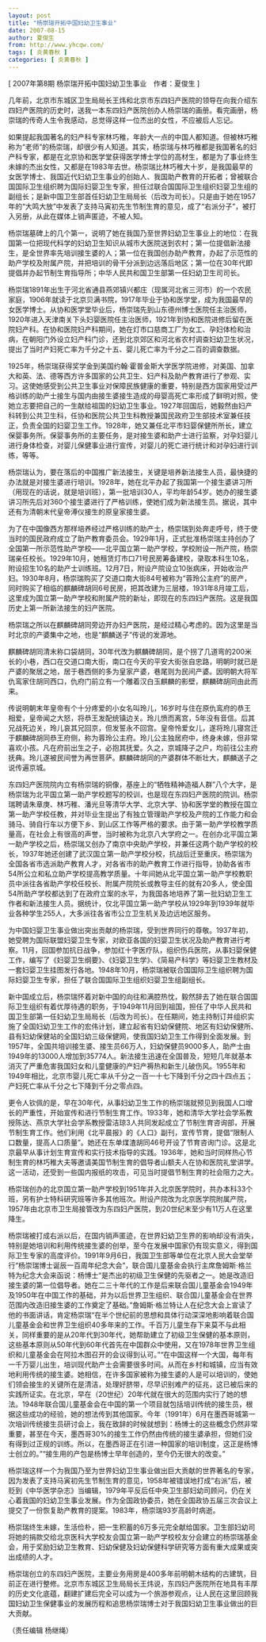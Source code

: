 ```yaml
---
layout: post
title: "杨崇瑞开拓中国妇幼卫生事业"
date: 2007-08-15
author: 夏俊生
from: http://www.yhcqw.com/
tags: [ 炎黄春秋 ]
categories: [ 炎黄春秋 ]
---
```



[ 2007年第8期 杨崇瑞开拓中国妇幼卫生事业　作者：夏俊生 ]


几年前，北京市东城区卫生局局长王炜和北京市东四妇产医院的领导在向我介绍东四妇产医院的历史时，送我一本东四妇产医院创办人杨崇瑞的画册。看完画册，杨崇瑞的传奇人生令我感动，总觉得这样一位杰出的女性，不应被后人忘记。


如果提起我国著名的妇产科专家林巧稚，年龄大一点的中国人都知道。但被林巧稚称为“老师”的杨崇瑞，却很少有人知道。其实，杨崇瑞与林巧稚都是我国著名的妇产科专家，都是在北京协和医学堂获得医学博士学位的高材生，都是为了事业终生未嫁的杰出女性，又都是在1983年去世。杨崇瑞比林巧稚大十岁，是我国最早的女医学博士、我国近代妇幼卫生事业的创始人、我国助产教育的开拓者；曾被联合国国际卫生组织聘为国际妇婴卫生专家，担任过联合国国际卫生组织妇婴卫生组的副组长；是新中国卫生部首任妇幼卫生局局长（后改为司长）。只是由于她在1957年的“大鸣大放”中发表了支持马寅初先生节制生育的意见，成了“右派分子”，被打入另册，从此在媒体上销声匿迹，不被人知。


杨崇瑞墓碑上的几个第一，说明了她在我国乃至世界妇幼卫生事业上的地位：在我国第一位把现代科学的妇幼卫生知识从城市大医院送到农村；第一位提倡新法接生，是全世界率先培训接生婆的人；第一位在我国创办助产教育，办起了示范性的助产学校及附属产院，并把培训的骨干分派到边远落后地区；第一位在30年代即提倡并办起节制生育指导所；中华人民共和国卫生部第一任妇幼卫生司司长。


杨崇瑞1891年出生于河北省通县燕郊镇兴都庄（现属河北省三河市）的一个农民家庭，1906年就读于北京贝满书院，1917年毕业于协和医学堂，成为我国最早的女医学博士。从协和医学堂毕业后，杨崇瑞先到山东德州博士医院任主治医师，1920年进入天津南关下头妇婴医院任主治医师，1921年到协和医院进修后留在医院妇产科。在协和医院妇产科期间，她在灯市口慈商工厂为女工、孕妇体检和治病，在朝阳门外设立妇产科门诊，还到北京郊区和河北省农村调查妇幼卫生状况，提出了当时产妇死亡率为千分之十五、婴儿死亡率为千分之二百的调查数据。


1925年，杨崇瑞获得奖学金到美国约翰·霍普金斯大学医学院进修，对美国、加拿大和英、法、德等西方许多国家的公共卫生、妇产科及助产教育进行了参观、实习。这使她感受到公共卫生事业对保障民族健康的重要，特别是西方国家用受过严格训练的助产士接生与国内由接生婆接生造成的母婴高死亡率形成了鲜明对照，使她立志要把自己的一生献给祖国的妇幼卫生事业。1927年回国后，她毅然由妇产科转到公共卫生科，任协和医院公共卫生科教授兼国民政府卫生部技术室兼任技正，负责全国的妇婴卫生工作。1928年，她又兼任北平市妇婴保健所所长，建立保婴事务所。保婴事务所的主要任务，是对接生婆和助产士进行监察，对孕妇婴儿进行身体检查，对婴儿保健事业进行宣传，对婴儿的死亡进行统计和对孕妇进行训练，等等。


杨崇瑞认为，要在落后的中国推广新法接生，关键是培养新法接生人员，最快捷的办法就是对接生婆进行培训。1928年，她在北平办起了我国第一个接生婆讲习所（用现在的话说，就是培训班），第一批培训30人，平均年龄54岁。她办的接生婆讲习所先后对360个接生婆进行了严格训练，使她们成为新法接生员。据说，其中还有为清朝末代皇帝溥仪接生的原皇家接生婆。


为了在中国像西方那样培养经过严格训练的助产士，杨崇瑞到处奔走呼号，终于使当时的国民政府成立了助产教育委员会。1929年1月，正式批准杨崇瑞主持创办了全国第一所示范性助产学校——北平国立第一助产学校，学校附设一所产院，杨崇瑞亲任校长。1929年10月，她租赁灯市口71号民房筹备建校，录取本科生10名，附设招生10名的助产士训练班。12月7日，附设产院设立10张病床，开始收治产妇。1930年8月，杨崇瑞购买了交道口南大街84号被称为“蓉玲公主府”的房产，同时购买了相临的麒麟碑胡同6号民房，把其改建为三层楼，1931年8月竣工后，这里成为国立第一助产学校和附属产院的新址，即现在的东四妇产医院。这是我国历史上第一所新法接生的妇产医院。

杨崇瑞之所以在麒麟碑胡同旁边开办妇产医院，是经过精心考虑的。因为这里是当时北京的产婆集中之地，也是“麒麟送子”传说的发源地。


麒麟碑胡同清末称口袋胡同，30年代改为麒麟碑胡同，是个拐了几道弯的200米长的小巷，西口在交道口南大街，南口在今天的平安大街张自忠路，明朝时就已是产婆的聚居之地，居于巷西侧的多为皇家产婆，巷尾则为民间产婆。因明朝大将军仇鸾家住胡同西口，仇府门前立有一个雕着汉白玉麒麟的影壁，麒麟碑胡同由此而来。


传说明朝末年皇帝有个十分疼爱的小女名叫玲儿，16岁时与住在原仇鸾府的恭王相爱，皇帝闻之大怒，将恭王发配统镇边关。玲儿愤而离宫，5年没有音信。后其兄战死边关，玲儿哀其兄回京，但发誓永不回宫。皇帝怜爱女儿，遂将玲儿寝宫迁于麒麟碑胡同恭王府侧，称为蓉玲公主府。玲儿公主独居府中，终身未嫁，但非常喜欢小孩。凡在府前出生之子，必抱其抚爱。久之，京城降子之户，均前往公主府抚典。玲儿遂被民间誉为再世菩萨。麒麟碑胡同的产婆群体不断壮大，麒麟送子之说传遍京城。


东四妇产医院院内立有杨崇瑞的铜像，基座上的“牺牲精神造福人群”八个大字，是杨崇瑞为北平国立第一助产学校题写的校训，也是现在东四妇产医院的院训。杨崇瑞聘请朱章庚、林巧稚、潘光旦等清华大学、北京大学、协和医学堂的教授在国立第一助产学校任教，并对毕业生提出了有独立管理助产学校及产院的工作能力和会骑马、骑自行车以方便下乡、到山区工作等严格的要求。由于第一助产学校教学质量高，在社会上有很高的声誉，当时被称为北京八大学府之一。在创办北平国立第一助产学校之后，杨崇瑞又创办了南京中央助产学校，并兼任这两个助产学校的校长，1937年她还创建了武汉国立第一助产学校分校，抗战后迁至重庆。杨崇瑞为全国各省市选派助产教育人才，对各省市的助产教育工作进行指导，协助各省市54所公立和私立助产学校提高教学质量。十年间她从北平国立第一助产学校教职员中派往各省助产学校任校长、附属产院院长或教导主任的就有20多人，使全国54所助产学校都达到了在政府立案的水平，为我国各地培养了第一批妇幼卫生工作者和新法接生人员。据统计，仅北平国立第一助产学校从1929年到1939年就毕业各种学生255人，大多派往各省市公立卫生机关及边远地区服务。


为中国妇婴卫生事业做出突出贡献的杨崇瑞，受到世界同行的尊敬。1937年初，她受聘为国际联盟妇婴卫生专家，对欧亚各国的妇婴卫生状况及助产教育进行考察。11月，回国参加抗日战争，参加红十字医疗队，组织伤兵医院，从事妇婴保健工作，编写了《妇婴卫生纲要》、《妇婴卫生学》、《简易产科学》等妇婴卫生教材及一套妇婴卫生挂图发行各地。1948年10月，杨崇瑞被联合国国际卫生组织聘为国际妇婴卫生专家，担任了联合国国际卫生组织妇婴卫生组副组长。


新中国成立后，杨崇瑞怀着对新中国的向往和满腔热忱，毅然辞去了她在联合国国际卫生组织有着优厚待遇的职务，于1949年11月回到祖国，担任了中华人民共和国卫生部第一任妇幼卫生局局长（后改为司长）。在任期间，她主持制订并组织实施了全国妇幼卫生工作的宏伟计划，建立起省有妇幼保健院、地区有妇幼保健所、县有妇幼保健站的全国妇幼三级保健网，使我国妇幼卫生工作得到全面发展。到1957年，全国共培训接生婆、接生员66万人，妇幼保健员9000多人，助产士由1949年的13000人增加到35774人。新法接生迅速在全国普及，短短几年就基本消灭了严重危害我国妇女和儿童健康的产妇产褥热和新生儿破伤风。1955年和1949年相比，北京市婴儿死亡率从千分之一百一十七下降到千分之四十四点五；产妇死亡率从千分之七下降到千分之零点四。


更令人钦佩的是，早在30年代，从事妇幼卫生工作的杨崇瑞就预见到我国人口增长的严重性，开始宣传和进行节制生育工作。1933年，她和清华大学社会学系教授陈达、燕京大学社会学系教授雷洁琼3人共同发起成立了节制生育咨询部，开展节制生育工作。他们利用《北平晨报》的《人口》副刊，宣传节育，提倡“限制人口数量，提高人口质量”。她还在东单煤渣胡同46号开设了节育咨询门诊。这是北京最早从事计划生育宣传和实行技术指导的实践。1936年，她和当时同样热心节制生育的林巧稚大夫等邀请美国节制生育的倡导者山额夫人在协和医院礼堂讲学。这一活动，还受到一些国内报纸的攻击，可见当时提倡节制生育的社会阻力之大。


杨崇瑞创办的北京国立第一助产学校到1951年并入北京医学院时，共办本科33个班，另有护士特科研究班等许多其他班次。附设产院改为北京医学院附属产院，1957年由北京市卫生局接管改为东四妇产医院，到20世纪末至少有11万人在这里降生。


杨崇瑞被打成右派以后，在国内销声匿迹，在世界妇幼卫生界的影响却没有消失，特别是她培训和利用传统接生婆的创举，至今在发展中国家仍有现实意义，得到国际卫生专家的高度评价。1991年9月6日，我国卫生部等单位在北京人民大会堂举行“杨崇瑞博士诞辰一百周年纪念大会”，联合国儿童基金会执行主席詹姆斯·格兰特为纪念大会来函说：杨博士“是杰出的初级卫生保健的先驱者之一。她是改造旧接生婆的第一位倡导者。她在二三十年代的工作是后来联合国儿童基金会1949年及1950年在中国工作的基础，并为以后世界卫生组织、联合国儿童基金会在世界范围内改造旧接生婆的工作奠定了基础。”詹姆斯·格兰特让人在纪念大会上宣读了他的书面讲话，肯定杨崇瑞“在半个世纪前的思想和具体行动深深地影响着联合国儿童基金会和世界卫生组织40多年来的工作。千百万儿童生存下来莫不与此相关，同样重要的是从20年代到30年代，她帮助建立了初级卫生保健的基本原则，这些基本原则从50年代到60年代首先在中国群众中使用，又在1978年世界卫生组织和儿童基金会在阿拉木图召开的会议得到认可。”“在中国这样一个大国，每年有一千万婴儿出生，培训现代助产士会需要很多时间。从而在乡村和城镇，应当有效地利用传统的接生婆。她相信，在许多国家被称为接生婆的人是可以培训的，使她们领会接生的关键所在是清洁，处理好脐带，尽早识别难产的征兆，这已被后来的实践所证实。在北京，早在（20世纪）20年代就在很大的范围内实行了她的想法。1948年联合国儿童基金会在中国的第一个项目就包括培训传统的接生员，根据这些成功的经验，她的想法传到其他国家。今年（1991年）6月在墨西哥城第一次培训传统接生员研讨会上，我在致辞的时候就想到：杨博士的这些概念仍然非常重要，甚至在今天，墨西哥30%的接生工作仍然由传统的接生婆承担，但她们没有得到过正规的训练。所以，在墨西哥正在引进一种国家的培训制度，这正是杨博士创立的。”“接生用的产包是杨博士早年创造的，至今仍无很大的改变。”


杨崇瑞这样一个为我国乃至为世界妇幼卫生事业做出巨大贡献的世界著名的专家，因为发表了支持马寅初先生节制生育的意见，1958年被错误地打成“右派”后，被贬到《中华医学杂志》当编辑，1979年平反后任中央卫生部妇幼司顾问，仍在关心着我国的妇幼卫生事业发展。作为全国政协委员，她在全国政协五届三次会议上提交了一份恢复助产教育的提案。1983年，杨崇瑞93岁高龄时病逝。


杨崇瑞终生未嫁，生活俭朴，把一生积蓄的6万多元完全献给国家。卫生部妇幼司将她的捐款交给北京医科大学校友会国立第一助产学校校友分会建立的杨崇瑞基金会，用于奖励妇幼卫生教育、妇幼保健及妇幼保健科学研究等方面有重大成果或突出成绩的人才。


杨崇瑞创立的东四妇产医院，主要业务用房是400多年前明朝木结构的古建筑，目前正在进行整修。北京市东城区卫生局局长王炜说，东四妇产医院所在地具有丰厚的历史文化底蕴，翻建扩建后完全可以成为一个旅游参观点，让人民在这里回顾我国妇幼卫生保健事业的发展历程和追思杨崇瑞博士对于我国妇幼卫生事业做出的巨大贡献。

（责任编辑 杨继绳）


